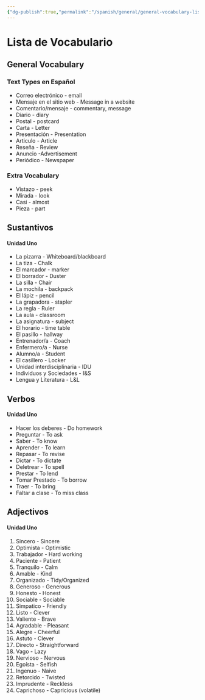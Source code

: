 ```yaml
---
{"dg-publish":true,"permalink":"/spanish/general/general-vocabulary-list/","dgHomeLink":true,"dgPassFrontmatter":false,"dgShowLocalGraph":true}
---
```


# Lista de Vocabulario
## General Vocabulary
### Text Types en Español
- Correo electrónico - email
- Mensaje en el sitio web - Message in a website
- Comentario/mensaje - commentary, message
- Diario - diary
- Postal - postcard
- Carta - Letter
- Presentación - Presentation
- Articulo - Article
- Reseña - Review
- Anuncio -Advertisement
- Periódico - Newspaper
### Extra Vocabulary
- Vistazo - peek
- Mirada - look
- Casi - almost
- Pieza - part

## Sustantivos
#### Unidad Uno
- La pizarra - Whiteboard/blackboard
- La tiza - Chalk
- El marcador - marker
- El borrador - Duster
- La silla - Chair
- La mochila - backpack
- El lápiz - pencil
- La grapadora - stapler
- La regla - Ruler
- La aula - classroom
- La asignatura - subject
- El horario - time table
- El pasillo - hallway
- Entrenador/a - Coach
- Enfermero/a - Nurse
- Alumno/a - Student
- El casillero - Locker
- Unidad interdisciplinaria - IDU
- Individuos y Sociedades - I&S
- Lengua y Literatura - L&L


## Verbos
#### Unidad Uno
- Hacer los deberes - Do homework
- Preguntar - To ask
- Saber - To know
- Aprender - To learn
- Repasar - To revise
- Dictar - To dictate
- Deletrear - To spell
- Prestar - To lend
- Tomar Prestado - To borrow
- Traer - To bring
- Faltar a clase - To miss class

## Adjectivos
#### Unidad Uno
1. Sincero - Sincere
2. Optimista - Optimistic
3. Trabajador - Hard working
4. Paciente - Patient
5. Tranquilo - Calm
6. Amable - Kind
7. Organizado - Tidy/Organized
8. Generoso - Generous
9. Honesto - Honest
10. Sociable - Sociable
11. Simpatico - Friendly
12. Listo - Clever
13. Valiente - Brave
14. Agradable - Pleasant
15. Alegre - Cheerful
16. Astuto - Clever
17. Directo - Straightforward
18. Vago - Lazy
19. Nervioso - Nervous
20. Egoísta - Selfish
21. Ingenuo - Naive
22. Retorcido - Twisted
23. Imprudente - Reckless
24. Caprichoso - Capricious (volatile)